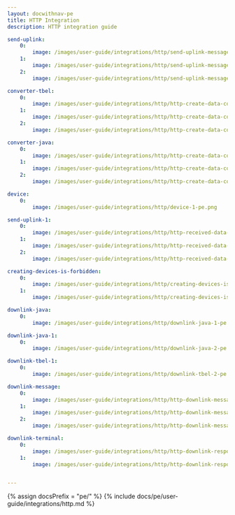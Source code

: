 ```yaml
---
layout: docwithnav-pe
title: HTTP Integration
description: HTTP integration guide 

send-uplink:
    0:
        image: /images/user-guide/integrations/http/send-uplink-message-1-pe.png
    1:
        image: /images/user-guide/integrations/http/send-uplink-message-2-pe.png
    2:
        image: /images/user-guide/integrations/http/send-uplink-message-3-pe.png

converter-tbel:
    0:
        image: /images/user-guide/integrations/http/http-create-data-converters-2-tbel-pe.png
    1:
        image: /images/user-guide/integrations/http/http-create-data-converters-3-tbel-pe.png
    2:
        image: /images/user-guide/integrations/http/http-create-data-converters-4-tbel-pe.png

converter-java:
    0:
        image: /images/user-guide/integrations/http/http-create-data-converters-2-java-pe.png
    1:
        image: /images/user-guide/integrations/http/http-create-data-converters-3-java-pe.png
    2:
        image: /images/user-guide/integrations/http/http-create-data-converters-4-java-pe.png

device:
    0:
        image: /images/user-guide/integrations/http/device-1-pe.png

send-uplink-1:
    0:
        image: /images/user-guide/integrations/http/http-received-data-1-pe.png
    1:
        image: /images/user-guide/integrations/http/http-received-data-2-pe.png
    2:
        image: /images/user-guide/integrations/http/http-received-data-3-pe.png

creating-devices-is-forbidden:
    0:
        image: /images/user-guide/integrations/http/creating-devices-is-forbidden-1-pe.png
    1:
        image: /images/user-guide/integrations/http/creating-devices-is-forbidden-2-pe.png

downlink-java:
    0:
        image: /images/user-guide/integrations/http/downlink-java-1-pe.png

downlink-java-1:
    0:
        image: /images/user-guide/integrations/http/downlink-java-2-pe.png

downlink-tbel-1:
    0:
        image: /images/user-guide/integrations/http/downlink-tbel-2-pe.png

downlink-message:
    0:
        image: /images/user-guide/integrations/http/http-downlink-message-1-pe.png
    1:
        image: /images/user-guide/integrations/http/http-downlink-message-2-pe.png
    2:
        image: /images/user-guide/integrations/http/http-downlink-message-3-pe.png

downlink-terminal:
    0:
        image: /images/user-guide/integrations/http/http-downlink-responce-2-pe.png
    1:
        image: /images/user-guide/integrations/http/http-downlink-responce-1-pe.png


---
```

{% assign docsPrefix = "pe/" %}
{% include docs/pe/user-guide/integrations/http.md %}
